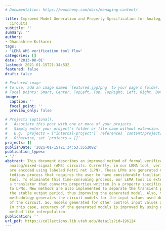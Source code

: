 ```yaml
---
# Documentation: https://wowchemy.com/docs/managing-content/

title: Improved Model Generation and Property Specification for Analog/Mixed-Signal
  Circuits
subtitle: ''
summary: ''
authors:
- Dhanashree Kulkarni
tags:
- 'LEMA AMS verification tool flow'
categories: []
date: '2013-08-01'
lastmod: 2021-01-15T21:34:53Z
featured: false
draft: false

# Featured image
# To use, add an image named `featured.jpg/png` to your page's folder.
# Focal points: Smart, Center, TopLeft, Top, TopRight, Left, Right, BottomLeft, Bottom, BottomRight.
image:
  caption: ''
  focal_point: ''
  preview_only: false

# Projects (optional).
#   Associate this post with one or more of your projects.
#   Simply enter your project's folder or file name without extension.
#   E.g. `projects = ["internal-project"]` references `content/project/deep-learning/index.md`.
#   Otherwise, set `projects = []`.
projects: []
publishDate: '2021-01-15T21:34:53.555208Z'
publication_types:
- '7'
abstract: This document describes an improved method of formal verification of complex
  analog/mixed-signal (AMS) circuits. Currently, in our LEMA tool, verification properties
  are encoded using labeled Petri net (LPN). These LPNs are generated manually, a
  tedious process that requires the user to have considerable familiarity with the
  tool. To eliminate this time-consuming process, our LEMA tool is extended to include
  a translator that converts properties written in a property specification language
  to LPNs. New methods are also implemented to separate the transient period from
  the stable output period, thus improving the generated model. Also, the current
  methodology generates the circuit models for the input values used during the simulation
  of the circuit. So, models generated for other control input values are not accurate.
  In this case, accuracy of the generated models is improved by using a linear abstraction
  method like interpolation.
publication: ''
url_pdf: https://collections.lib.utah.edu/details?id=196124
---
```

